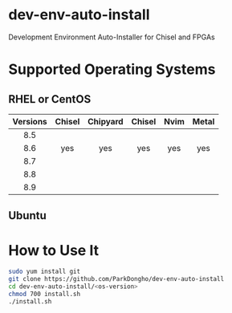 dev-env-auto-install
===
Development Environment Auto-Installer for Chisel and FPGAs

# Supported Operating Systems
## RHEL or CentOS

| Versions | Chisel | Chipyard | Chisel  | Nvim | Metal |
|:--------:|:------:|:--------:|:-------:|:----:|:-----:|
|   8.5    |        |          |         |      |       |
|   8.6    |  yes   |   yes    |   yes   | yes  |  yes  |
|   8.7    |        |          |         |      |       |
|   8.8    |        |          |         |      |       |
|   8.9    |        |          |         |      |       |

## Ubuntu

# How to Use It
```bash
sudo yum install git
git clone https://github.com/ParkDongho/dev-env-auto-install
cd dev-env-auto-install/<os-version>
chmod 700 install.sh
./install.sh
```
